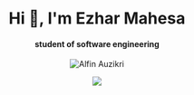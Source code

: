 <h1 align="center">Hi 👋, I'm Ezhar Mahesa</h1>
<h4 align="center">student of software engineering</h4>
<p align="center"><img alt="Alfin Auzikri" unselectable="on" src="https://komarev.com/ghpvc/?username=skydie22&label=Profile%20views&color=0e75b6&style=flat"/></p>
<p align="center">
<img unselectable="on" src="http://github-readme-streak-stats.herokuapp.com?user=skydi22&theme=holi-theme&hide_border=true&date_format=M%20j%5B%2C%20Y%5D&background=0D1117"/><br>
